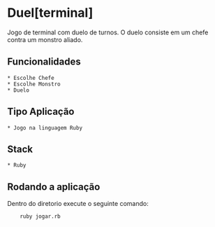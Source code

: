 # Duel[terminal]

Jogo de terminal com duelo de turnos. O duelo consiste em um chefe contra um monstro aliado.

## Funcionalidades

	* Escolhe Chefe
	* Escolhe Monstro
	* Duelo

## Tipo Aplicação

	* Jogo na linguagem Ruby

## Stack
	* Ruby

## Rodando a aplicação

Dentro do diretorio execute o seguinte comando:
````bash
	ruby jogar.rb
````